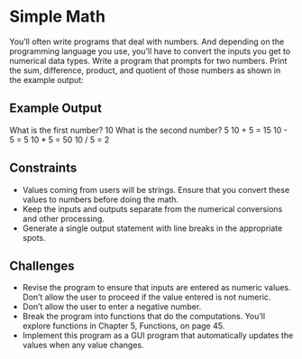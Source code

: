 # Simple Math

You’ll often write programs that deal with numbers. And
depending on the programming language you use, you’ll
have to convert the inputs you get to numerical data types.
Write a program that prompts for two numbers. Print the
sum, difference, product, and quotient of those numbers as
shown in the example output:

## Example Output


What is the first number? 10
What is the second number? 5
10 + 5 = 15
10 - 5 = 5
10 * 5 = 50
10 / 5 = 2

## Constraints

- Values coming from users will be strings. Ensure that you convert these values to numbers before doing the math.
- Keep the inputs and outputs separate from the numerical conversions and other processing.
- Generate a single output statement with line breaks in the appropriate spots.

## Challenges

- Revise the program to ensure that inputs are entered as numeric values. Don’t allow the user to proceed if the value entered is not numeric.
- Don’t allow the user to enter a negative number.
- Break the program into functions that do the computations. You’ll explore functions in Chapter 5, Functions, on page 45.
- Implement this program as a GUI program that automatically updates the values when any value changes.
